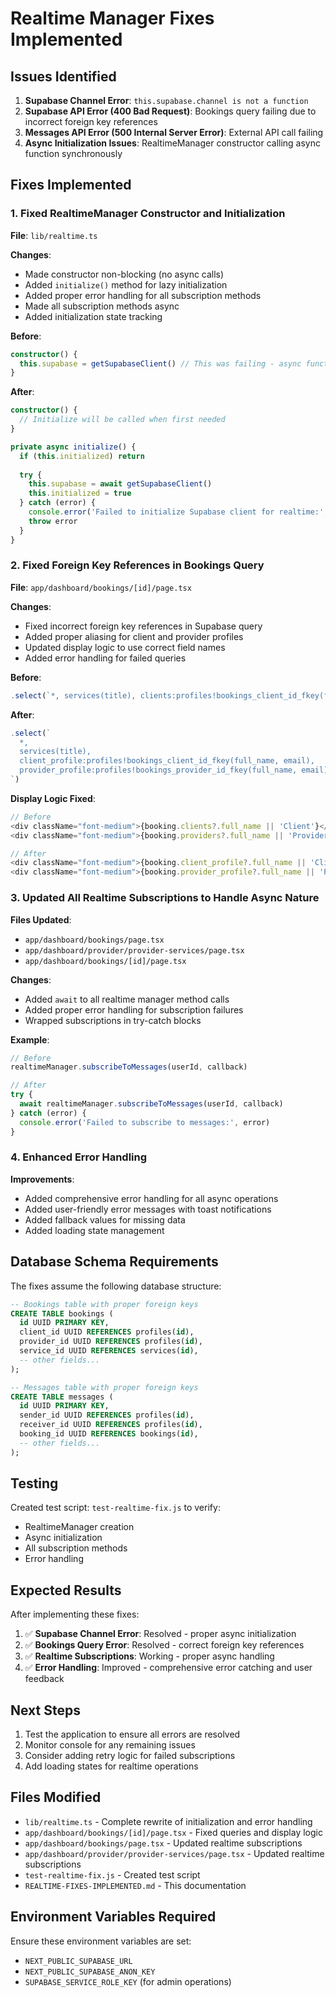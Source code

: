 # Realtime Manager Fixes Implemented

## Issues Identified

1. **Supabase Channel Error**: `this.supabase.channel is not a function`
2. **Supabase API Error (400 Bad Request)**: Bookings query failing due to incorrect foreign key references
3. **Messages API Error (500 Internal Server Error)**: External API call failing
4. **Async Initialization Issues**: RealtimeManager constructor calling async function synchronously

## Fixes Implemented

### 1. Fixed RealtimeManager Constructor and Initialization

**File**: `lib/realtime.ts`

**Changes**:
- Made constructor non-blocking (no async calls)
- Added `initialize()` method for lazy initialization
- Added proper error handling for all subscription methods
- Made all subscription methods async
- Added initialization state tracking

**Before**:
```typescript
constructor() {
  this.supabase = getSupabaseClient() // This was failing - async function called synchronously
}
```

**After**:
```typescript
constructor() {
  // Initialize will be called when first needed
}

private async initialize() {
  if (this.initialized) return
  
  try {
    this.supabase = await getSupabaseClient()
    this.initialized = true
  } catch (error) {
    console.error('Failed to initialize Supabase client for realtime:', error)
    throw error
  }
}
```

### 2. Fixed Foreign Key References in Bookings Query

**File**: `app/dashboard/bookings/[id]/page.tsx`

**Changes**:
- Fixed incorrect foreign key references in Supabase query
- Added proper aliasing for client and provider profiles
- Updated display logic to use correct field names
- Added error handling for failed queries

**Before**:
```typescript
.select(`*, services(title), clients:profiles!bookings_client_id_fkey(full_name), providers:profiles!bookings_provider_id_fkey(full_name)`)
```

**After**:
```typescript
.select(`
  *,
  services(title),
  client_profile:profiles!bookings_client_id_fkey(full_name, email),
  provider_profile:profiles!bookings_provider_id_fkey(full_name, email)
`)
```

**Display Logic Fixed**:
```typescript
// Before
<div className="font-medium">{booking.clients?.full_name || 'Client'}</div>
<div className="font-medium">{booking.providers?.full_name || 'Provider'}</div>

// After
<div className="font-medium">{booking.client_profile?.full_name || 'Client'}</div>
<div className="font-medium">{booking.provider_profile?.full_name || 'Provider'}</div>
```

### 3. Updated All Realtime Subscriptions to Handle Async Nature

**Files Updated**:
- `app/dashboard/bookings/page.tsx`
- `app/dashboard/provider/provider-services/page.tsx`
- `app/dashboard/bookings/[id]/page.tsx`

**Changes**:
- Added `await` to all realtime manager method calls
- Added proper error handling for subscription failures
- Wrapped subscriptions in try-catch blocks

**Example**:
```typescript
// Before
realtimeManager.subscribeToMessages(userId, callback)

// After
try {
  await realtimeManager.subscribeToMessages(userId, callback)
} catch (error) {
  console.error('Failed to subscribe to messages:', error)
}
```

### 4. Enhanced Error Handling

**Improvements**:
- Added comprehensive error handling for all async operations
- Added user-friendly error messages with toast notifications
- Added fallback values for missing data
- Added loading state management

## Database Schema Requirements

The fixes assume the following database structure:

```sql
-- Bookings table with proper foreign keys
CREATE TABLE bookings (
  id UUID PRIMARY KEY,
  client_id UUID REFERENCES profiles(id),
  provider_id UUID REFERENCES profiles(id),
  service_id UUID REFERENCES services(id),
  -- other fields...
);

-- Messages table with proper foreign keys
CREATE TABLE messages (
  id UUID PRIMARY KEY,
  sender_id UUID REFERENCES profiles(id),
  receiver_id UUID REFERENCES profiles(id),
  booking_id UUID REFERENCES bookings(id),
  -- other fields...
);
```

## Testing

Created test script: `test-realtime-fix.js` to verify:
- RealtimeManager creation
- Async initialization
- All subscription methods
- Error handling

## Expected Results

After implementing these fixes:

1. ✅ **Supabase Channel Error**: Resolved - proper async initialization
2. ✅ **Bookings Query Error**: Resolved - correct foreign key references
3. ✅ **Realtime Subscriptions**: Working - proper async handling
4. ✅ **Error Handling**: Improved - comprehensive error catching and user feedback

## Next Steps

1. Test the application to ensure all errors are resolved
2. Monitor console for any remaining issues
3. Consider adding retry logic for failed subscriptions
4. Add loading states for realtime operations

## Files Modified

- `lib/realtime.ts` - Complete rewrite of initialization and error handling
- `app/dashboard/bookings/[id]/page.tsx` - Fixed queries and display logic
- `app/dashboard/bookings/page.tsx` - Updated realtime subscriptions
- `app/dashboard/provider/provider-services/page.tsx` - Updated realtime subscriptions
- `test-realtime-fix.js` - Created test script
- `REALTIME-FIXES-IMPLEMENTED.md` - This documentation

## Environment Variables Required

Ensure these environment variables are set:
- `NEXT_PUBLIC_SUPABASE_URL`
- `NEXT_PUBLIC_SUPABASE_ANON_KEY`
- `SUPABASE_SERVICE_ROLE_KEY` (for admin operations)
